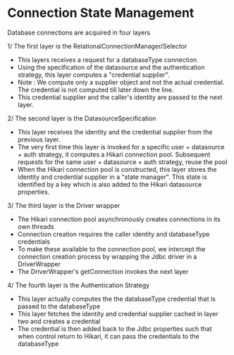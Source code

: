 # Connection State Management

Database connections are acquired in four layers

1/ The first layer is the RelationalConnectionManager/Selector

- This layers receives a request for a databaseType connection.
- Using the specification of the datasource and the authentication strategy, this layer computes a "credential supplier".
- Note : We compute only a supplier object and not the actual credential. The credential is not computed till later down the line.
- This credential supplier and the caller's identity are passed to the next layer.

2/ The second layer is the DatasourceSpecification 

- This layer receives the identity and the credential supplier from the previous layer.
- The very first time this layer is invoked for a specific user + datasource + auth strategy, it computes a Hikari connection pool. Subsequent requests for the same user + datasource + auth strategy, reuse the pool 
- When the Hikari connection pool is constructed, this layer stores the identity and credential supplier in a "state manager". This state is identified by a key which is also added to the Hikari datasource properties.

3/ The third layer is the Driver wrapper 

- The Hikari connection pool asynchronously creates connections in its own threads
- Connection creation requires the caller identity and databaseType credentials 
- To make these available to the connection pool, we intercept the connection creation process by wrapping the Jdbc driver in a DriverWrapper 
- The DriverWrapper's getConnection invokes the next layer 

4/ The fourth layer is the Authentication Strategy 

- This layer actually computes the the databaseType credential that is passed to the databaseType
- This layer fetches the identity and credential supplier cached in layer two and creates a credential 
- The credential is then added back to the Jdbc properties such that when control return to Hikari, it can pass the credentials to the databaseType  